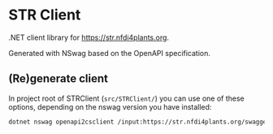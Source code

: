 # STR Client

.NET client library for https://str.nfdi4plants.org.
 
Generated with NSwag based on the OpenAPI specification.

## (Re)generate client

In project root of STRClient (`src/STRClient/`) you can use one of these options, depending on the nswag version you have installed:

```bash
dotnet nswag openapi2csclient /input:https://str.nfdi4plants.org/swagger/v1/swagger.json /output:STRClient.cs /namespace:STRClient
```
